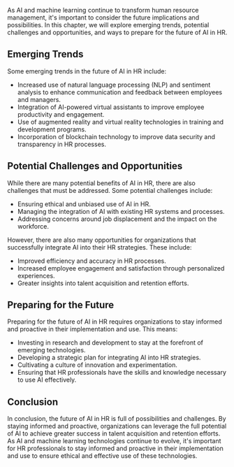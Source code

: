 
As AI and machine learning continue to transform human resource management, it's important to consider the future implications and possibilities. In this chapter, we will explore emerging trends, potential challenges and opportunities, and ways to prepare for the future of AI in HR.

## Emerging Trends

Some emerging trends in the future of AI in HR include:

* Increased use of natural language processing (NLP) and sentiment analysis to enhance communication and feedback between employees and managers.
* Integration of AI-powered virtual assistants to improve employee productivity and engagement.
* Use of augmented reality and virtual reality technologies in training and development programs.
* Incorporation of blockchain technology to improve data security and transparency in HR processes.

## Potential Challenges and Opportunities

While there are many potential benefits of AI in HR, there are also challenges that must be addressed. Some potential challenges include:

* Ensuring ethical and unbiased use of AI in HR.
* Managing the integration of AI with existing HR systems and processes.
* Addressing concerns around job displacement and the impact on the workforce.

However, there are also many opportunities for organizations that successfully integrate AI into their HR strategies. These include:

* Improved efficiency and accuracy in HR processes.
* Increased employee engagement and satisfaction through personalized experiences.
* Greater insights into talent acquisition and retention efforts.

## Preparing for the Future

Preparing for the future of AI in HR requires organizations to stay informed and proactive in their implementation and use. This means:

* Investing in research and development to stay at the forefront of emerging technologies.
* Developing a strategic plan for integrating AI into HR strategies.
* Cultivating a culture of innovation and experimentation.
* Ensuring that HR professionals have the skills and knowledge necessary to use AI effectively.

Conclusion
----------

In conclusion, the future of AI in HR is full of possibilities and challenges. By staying informed and proactive, organizations can leverage the full potential of AI to achieve greater success in talent acquisition and retention efforts. As AI and machine learning technologies continue to evolve, it's important for HR professionals to stay informed and proactive in their implementation and use to ensure ethical and effective use of these technologies.
